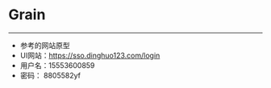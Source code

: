 # Grain
-----------------------------
- 参考的网站原型
- UI网站：https://sso.dinghuo123.com/login
- 用户名：15553600859
- 密码：  8805582yf
